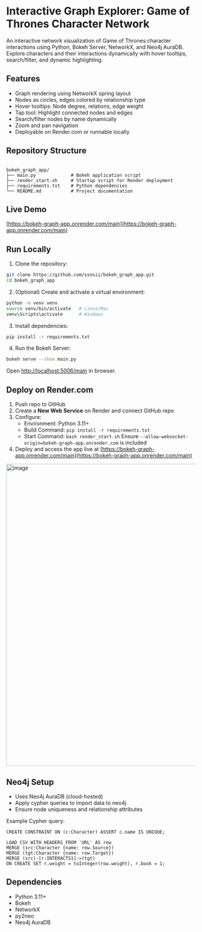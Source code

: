 # Interactive Graph Explorer: Game of Thrones Character Network

An interactive network visualization of Game of Thrones character interactions using Python, Bokeh Server, NetworkX, and Neo4j AuraDB. Explore characters and their interactions dynamically with hover tooltips, search/filter, and dynamic highlighting.

## Features

- Graph rendering using NetworkX spring layout  
- Nodes as circles, edges colored by relationship type  
- Hover tooltips: Node degree, relations, edge weight  
- Tap tool: Highlight connected nodes and edges  
- Search/filter nodes by name dynamically  
- Zoom and pan navigation  
- Deployable on Render.com or runnable locally  

## Repository Structure

```

bokeh_graph_app/
├── main.py             # Bokeh application script
├── render_start.sh     # Startup script for Render deployment
├── requirements.txt    # Python dependencies
└── README.md           # Project documentation

```

## Live Demo

[https://bokeh-graph-app.onrender.com/main](https://bokeh-graph-app.onrender.com/main)

## Run Locally

1. Clone the repository:

```bash
git clone https://github.com/ssnsii/bokeh_graph_app.git
cd bokeh_graph_app
````

2. (Optional) Create and activate a virtual environment:

```bash
python -m venv venv
source venv/bin/activate   # Linux/Mac
venv\Scripts\activate      # Windows
```

3. Install dependencies:

```bash
pip install -r requirements.txt
```

4. Run the Bokeh Server:

```bash
bokeh serve --show main.py
```

Open [http://localhost:5006/main](http://localhost:5006/main) in browser.


## Deploy on Render.com

1. Push repo to GitHub
2. Create a **New Web Service** on Render and connect GitHub repo
3. Configure:
   * Environment: Python 3.11+
   * Build Command: `pip install -r requirements.txt`
   * Start Command: `bash render_start.sh`
     Ensure `--allow-websocket-origin=bokeh-graph-app.onrender.com` is included
4. Deploy and access the app live at [https://bokeh-graph-app.onrender.com/main](https://bokeh-graph-app.onrender.com/main)

<img width="1021" height="802" alt="image" src="https://github.com/user-attachments/assets/78018128-e08e-46f4-8d4a-9e34567962c3" />


## Neo4j Setup

* Uses Neo4j AuraDB (cloud-hosted)
* Apply cypher queries to import data to neo4j 
* Ensure node uniqueness and relationship attributes

Example Cypher query:

```cypher
CREATE CONSTRAINT ON (c:Character) ASSERT c.name IS UNIQUE;

LOAD CSV WITH HEADERS FROM 'URL' AS row
MERGE (src:Character {name: row.Source})
MERGE (tgt:Character {name: row.Target})
MERGE (src)-[r:INTERACTS1]->(tgt)
ON CREATE SET r.weight = toInteger(row.weight), r.book = 1;
```

## Dependencies

* Python 3.11+
* Bokeh
* NetworkX
* py2neo
* Neo4j AuraDB
